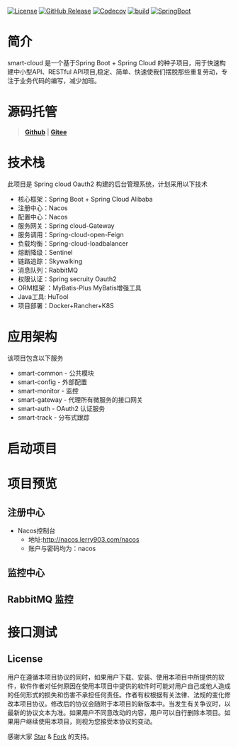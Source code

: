 [![License](https://img.shields.io/github/license/lerry903/smart-cloud.svg)](https://github.com/lerry903/smart-cloud/blob/master/LICENSE)
[![GitHub Release](https://img.shields.io/github/release/lerry903/smart-cloud.svg)](https://github.com/lerry903/smart-cloud/releases)
[![Codecov](https://img.shields.io/codecov/c/github/lerry903/smart-cloud.svg)](https://codecov.io/gh/lerry903/smart-cloud)
[![build](https://travis-ci.org/lerry903/smart-cloud.svg?branch=master)](https://travis-ci.org/lerry903/smart-cloud.svg)
[![SpringBoot](https://img.shields.io/badge/SpringBoot-2.1.6.RELEASE-brightgreen.svg)](https://docs.spring.io/spring-boot/docs/2.1.6.RELEASE/reference/htmlsingle/)

# 简介
smart-cloud 是一个基于Spring Boot + Spring Cloud 的种子项目，用于快速构建中小型API、RESTful API项目,稳定、简单、快速使我们摆脱那些重复劳动，专注于业务代码的编写，减少加班。

# 源码托管
> **[Github](https://github.com/lerry903/smart-cloud)** | **[Gitee](https://gitee.com/lerry903/smart-cloud)**

# 技术栈
此项目是 Spring cloud Oauth2 构建的后台管理系统，计划采用以下技术
- 核心框架：Spring Boot + Spring Cloud Alibaba
- 注册中心：Nacos
- 配置中心：Nacos
- 服务网关：Spring cloud-Gateway
- 服务调用：Spring-cloud-open-Feign
- 负载均衡：Spring-cloud-loadbalancer
- 熔断降级：Sentinel
- 链路追踪：Skywalking
- 消息队列：RabbitMQ
- 权限认证：Spring secruity Oauth2
- ORM框架 ：MyBatis-Plus MyBatis增强工具
- Java工具: HuTool
- 项目部署：Docker+Rancher+K8S

# 应用架构

该项目包含以下服务

* smart-common - 公共模块
* smart-config - 外部配置
* smart-monitor - 监控
* smart-gateway - 代理所有微服务的接口网关
* smart-auth - OAuth2 认证服务
* smart-track - 分布式跟踪
 
# 启动项目


# 项目预览
## 注册中心
- Nacos控制台
    - 地址:http://nacos.lerry903.com/nacos
    - 账户与密码均为：nacos
    
## 监控中心

## RabbitMQ 监控

# 接口测试


## License

用户在遵循本项目协议的同时，如果用户下载、安装、使用本项目中所提供的软件，软件作者对任何原因在使用本项目中提供的软件时可能对用户自己或他人造成的任何形式的损失和伤害不承担任何责任。作者有权根据有关法律、法规的变化修改本项目协议。修改后的协议会随附于本项目的新版本中。当发生有关争议时，以最新的协议文本为准。如果用户不同意改动的内容，用户可以自行删除本项目。如果用户继续使用本项目，则视为您接受本协议的变动。

感谢大家 [Star](https://github.com/lerry903/smart-cloud/stargazers) & [Fork](https://github.com/lerry903/smart-cloud/network/members) 的支持。
